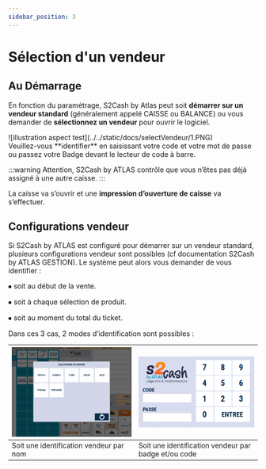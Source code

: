 ```yaml
---
sidebar_position: 3
---
```


# Sélection d'un vendeur

## Au Démarrage


En fonction du paramétrage, S2Cash by Atlas peut soit **démarrer sur un vendeur standard** (généralement appelé CAISSE ou BALANCE) ou vous demander de **sélectionnez un vendeur** pour ouvrir le logiciel.

<div className="contenaireImg">
![illustration aspect test](../../static/docs/selectVendeur/1.PNG)
</div>
Veuillez-vous **identifier** en saisissant votre code et votre mot de passe ou passez votre Badge devant le lecteur de code à barre.

 
:::warning
Attention, S2Cash by ATLAS contrôle que vous n’êtes pas déjà assigné à une autre caisse.
:::

La caisse va s’ouvrir et une **impression d’ouverture de caisse** va s’effectuer.

## Configurations vendeur

Si S2Cash by ATLAS est configuré pour démarrer sur un vendeur standard, plusieurs configurations vendeur sont possibles (cf documentation S2Cash by ATLAS GESTION). Le système peut alors vous demander de vous identifier :


⦁	soit au début de la vente.

⦁	soit à chaque sélection de produit.

⦁	soit au moment du total du ticket.


Dans ces 3 cas, 2 modes d’identification sont possibles :

| ![illustration aspect test](../../static/docs/beggingday/1.PNG) | ![illustration aspect test](../../static/docs/selectVendeur/1.PNG) | 
|-----------|-----------|
|Soit une identification vendeur par nom| Soit une identification vendeur par badge et/ou code |
